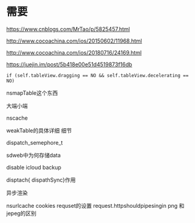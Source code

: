 # 需要

https://www.cnblogs.com/MrTao/p/5825457.html

http://www.cocoachina.com/ios/20150602/11968.html

http://www.cocoachina.com/ios/20180716/24169.html

https://juejin.im/post/5b418e00e51d4519873f16db


```
if (self.tableView.dragging == NO && self.tableView.decelerating == NO)

```
nsmapTable这个东西

大端小端

nscache

weakTable的具体详细 细节

dispatch_semephore_t

sdweb中为何存储data

disable icloud backup

disptach{
dispathSync}作用

异步渲染

nsurlcache cookies requset的设置 
request.httpshouldpipesingin
png 和jepeg的区别